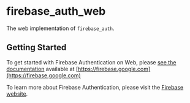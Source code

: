 # firebase_auth_web

The web implementation of `firebase_auth`.

## Getting Started

To get started with Firebase Authentication on Web,
please [see the documentation](https://firebase.google.com/docs/auth/flutter/start)
available at [https://firebase.google.com](https://firebase.google.com)


To learn more about Firebase Authentication, please visit
the [Firebase website](https://firebase.google.com/products/auth).

